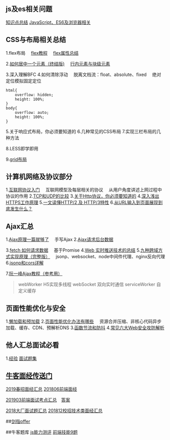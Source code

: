 ## js及es相关问题
[知识点总结](https://segmentfault.com/n/1330000018613058)
[JavaScript、ES6及浏览器相关](https://github.com/ljianshu/Blog)

## CSS与布局相关总结
1.flex布局
&emsp;[flex教程](http://www.runoob.com/w3cnote/flex-grammar.html)
&emsp;[flex属性总结](https://segmentfault.com/n/1330000018872763)

2.[如何居中一个元素（终结版)](https://github.com/ljianshu/Blog)
&emsp;[行内元素与块级元素]( https://blog.csdn.net/xuanfuhuo4769/article/details/81326457)

3.深入理解BFC 
4.如何清除浮动 
&emsp;脱离文档流：float、absolute、fixed
&emsp;绝对定位模拟固定定位
```
html{
    overflow: hidden;
    height: 100%;
}
body{
    overflow: auto;
    height: 100%;
}
```

5.关于响应式布局，你必须要知道的
6.几种常见的CSS布局
7.实现三栏布局的几种方法

8.LESS即学即用

9.[grid布局](http://www.ruanyifeng.com/blog/2019/03/grid-layout-tutorial.html)



## 计算机网络及协议部分
1.[互联网协议入门](http://www.ruanyifeng.com/blog/2012/05/internet_protocol_suite_part_i.html) 
&emsp;互联网模型及每层相关的协议
&emsp;从用户角度讲述上网过程中协议的作用
2.[TCP和UDP的比较](https://github.com/ljianshu/Blog/issues/61)
3.[关于Http协议，你必须要知道的](https://github.com/ljianshu/Blog/issues/22)
4.[深入浅出HTTPS工作原理](https://github.com/ljianshu/Blog/issues/50)
5.[一文读懂HTTP/2 及 HTTP/3特性](https://github.com/ljianshu/Blog/issues/57)
6.[从URL输入到页面展现到底发生什么？](https://github.com/ljianshu/Blog/issues/24)

## Ajax汇总
1.[Ajax原理一篇就够了](https://github.com/ljianshu/Blog/issues/45)
&emsp;手写Ajax
2.[Ajax请求后台数据](https://github.com/ljianshu/Blog/issues/46)
	
3.[fetch 如何请求数据](https://github.com/ljianshu/Blog/issues/47)
&emsp;基于Promise
4.[Web 实时推送技术的总结](https://github.com/ljianshu/Blog/issues/58)
5.[九种跨域方式实现原理（完整版）](https://github.com/ljianshu/Blog/issues/55)
&emsp;jsonp、websocket、node中间件代理、nginx反向代理
6.[jsonp和cors详解](https://segmentfault.com/a/1190000017553835)

7.[阮一峰Ajax教程（参考用）](http://javascript.ruanyifeng.com/bom/ajax.html)

>webWorker H5实现多线程
>webSocket 双向实时通信
>serviceWorker 自定义缓存

## 页面性能优化与安全
1.[懒加载和预加载](https://github.com/ljianshu/Blog/issues/8)
2.[页面性能优化办法有哪些](https://github.com/ljianshu/Blog/issues/9)
&emsp;资源合并压缩、非核心代码异步加载、缓存、CDN、预解析DNS
3.[函数节流和防抖](https://github.com/ljianshu/Blog/issues/43)
4.[常见六大Web安全攻防解析](https://github.com/ljianshu/Blog/issues/56)

## 他人汇总面试必看
1.[经验](https://segmentfault.com/a/1190000018897393)
[面试题集](https://www.one-tab.com/page/DUzvPkoFTy67kYevpvS2WQ)

## [牛客面经传送门](https://www.nowcoder.com/profile/547985911/following-posts)
[2019春招面经汇总](https://www.nowcoder.com/discuss/167046)
[201806前端面经](https://www.nowcoder.com/discuss/84009)

[201903前端面试考点汇总](https://www.nowcoder.com/discuss/164925)&emsp;[答案](https://www.nowcoder.com/ta/review-frontend)

[2018大厂面试题汇总](https://www.nowcoder.com/discuss/145768)
[201812校招技术类面经汇总](https://www.nowcoder.com/discuss/146655)

##[剑指offer](https://www.nowcoder.com/ta/coding-interviews?page=1)

##牛客题库
[js能力测评](https://www.nowcoder.com/ta/js-assessment)
[前端技能9题](https://www.nowcoder.com/ta/front-end)